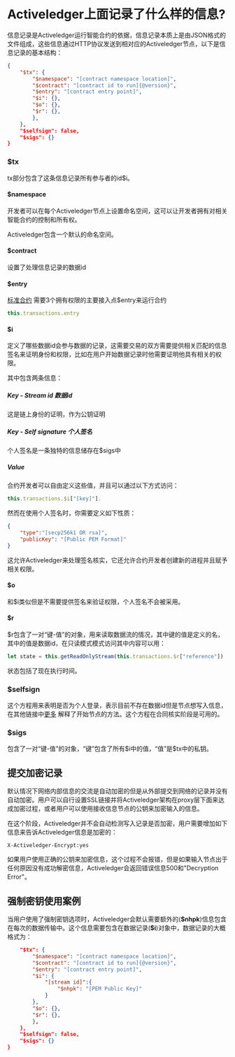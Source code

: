 # Activeledger上面记录了什么样的信息?

信息记录是Activeledger运行智能合约的依据，信息记录本质上是由JSON格式的文件组成，这些信息通过HTTP协议发送到相对应的Activeledger节点，以下是信息记录的基本结构：


```json
{
    "$tx": {
        "$namespace": "[contract namespace location]",
        "$contract": "[contract id to run]{@version}",
        "$entry": "[contract entry point]",
        "$i": {},
        "$o": {},
        "$r": {},
        },
    },
    "$selfsign": false,
    "$sigs": {}
}
```

### $tx

tx部分包含了这条信息记录所有参与者的id\$i。

#### $namespace

开发者可以在每个Activeledger节点上设置命名空间，这可以让开发者拥有对相关智能合约的控制和所有权。

Activeledger包含一个默认的命名空间。

#### $contract

设置了处理信息记录的数据id

#### $entry

[标准合约](contracts/standard.md) 需要3个拥有权限的主要接入点\$entry来运行合约

```typescript
this.transactions.entry
```

#### $i

定义了哪些数据id会参与数据的记录，这需要交易的双方需要提供相关匹配的信息签名来证明身份和权限，比如在用户开始数据记录时他需要证明他具有相关的权限。

其中包含两条信息：

##### Key - Stream id 数据id

这是链上身份的证明，作为公钥证明

##### Key - Self signature 个人签名

个人签名是一条独特的信息储存在\$sigs中

##### Value

合约开发者可以自由定义这些值，并且可以通过以下方式访问：

```typescript
this.transactions.$i["[key]"].
```

然而在使用个人签名时，你需要定义如下性质：

```json
{
    "type":"[secp256k1 OR rsa]",
    "publicKey": "[Public PEM Format]"
}
```

这允许Activeledger来处理签名核实，它还允许合约开发者创建新的进程并且赋予相关权限。

#### $o

和$i类似但是不需要提供签名来验证权限，个人签名不会被采用。

#### $r

$r包含了一对“键-值”的对象，用来读取数据流的情况，其中键的值是定义的名，其中的值是数据id，在只读模式模式访问其中内容可以用：

```typescript
let state = this.getReadOnlyStream(this.transactions.$r["reference"])
```

状态包括了现在执行时间。

### $selfsign

这个方程用来表明是否为个人登录，表示目前不存在数据id但是节点想写入信息，在其他链接中[更多](README.md) 解释了开始节点的方法。这个方程在合同核实阶段是可用的。

### $sigs

包含了一对“键-值”的对象，“键”包含了所有\$i中的值，“值”是\$tx中的私钥。

## 提交加密记录

默认情况下网络内部信息的交流是自动加密的但是从外部提交到网络的记录并没有自动加密。用户可以自行设置SSL链接并将Activeledger架构在proxy层下面来达成加密过程，或者用户可以使用接收信息节点的公钥来加密输入的信息。

在这个阶段，Activeledger并不会自动检测写入记录是否加密，用户需要增加如下信息来告诉Activeledger信息是加密的：

```http
X-Activeledger-Encrypt:yes
```

如果用户使用正确的公钥来加密信息，这个过程不会报错，但是如果输入节点出于任何原因没有成功解密信息，Activeledger会返回错误信息500和"Decryption Error"。

## 强制密钥使用案例

当用户使用了强制密钥选项时，Activeledger会默认需要额外的(**\$nhpk**)信息包含在每次的数据传输中。这个信息需要包含在数据记录(**\$i**)对象中，数据记录的大概格式为：

```json
    "$tx": {
        "$namespace": "[contract namespace location]",
        "$contract": "[contract id to run]{@version}",
        "$entry": "[contract entry point]",
        "$i": {
            "[stream id]":{
                "$nhpk": "[PEM Public Key]"
            }
        },
        "$o": {},
        "$r": {},
        },
    },
    "$selfsign": false,
    "$sigs": {}
}
```
